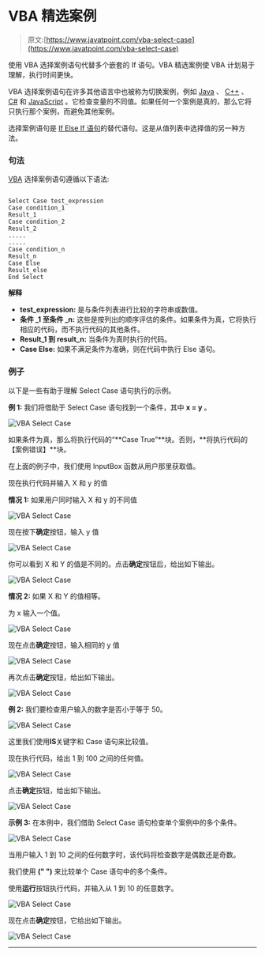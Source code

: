 # VBA 精选案例

> 原文:[https://www.javatpoint.com/vba-select-case](https://www.javatpoint.com/vba-select-case)

使用 VBA 选择案例语句代替多个嵌套的 If 语句。VBA 精选案例使 VBA 计划易于理解，执行时间更快。

VBA 选择案例语句在许多其他语言中也被称为切换案例，例如 [Java](https://www.javatpoint.com/java-tutorial) 、 [C++](https://www.javatpoint.com/cpp-tutorial) 、 [C#](https://www.javatpoint.com/c-sharp-tutorial) 和 [JavaScript](https://www.javatpoint.com/javascript-tutorial) 。它检查变量的不同值。如果任何一个案例是真的，那么它将只执行那个案例，而避免其他案例。

选择案例语句是 [If Else If 语句](https://www.javatpoint.com/vba-if-then-else-statement)的替代语句。这是从值列表中选择值的另一种方法。

### 句法

[VBA](https://www.javatpoint.com/vba) 选择案例语句遵循以下语法:

```

Select Case test_expression
Case condition_1 
Result_1
Case condition_2
Result_2 
.....
.....
Case condition_n
Result_n
Case Else 
Result_else
End Select 

```

**解释**

*   **test_expression:** 是与条件列表进行比较的字符串或数值。
*   **条件 _1 至条件 _n:** 这些是按列出的顺序评估的条件。如果条件为真，它将执行相应的代码，而不执行代码的其他条件。
*   **Result_1 到 result_n:** 当条件为真时执行的代码。
*   **Case Else:** 如果不满足条件为准确，则在代码中执行 Else 语句。

### 例子

以下是一些有助于理解 Select Case 语句执行的示例。

**例 1:** 我们将借助于 Select Case 语句找到一个条件，其中 **x = y** 。

![VBA Select Case](../Images/1cdfbd9c0cc46cedb55fe4b15c55f93a.png)

如果条件为真，那么将执行代码的“**Case True”**块。否则，**将执行代码的【案例错误】**块。

在上面的例子中，我们使用 InputBox 函数从用户那里获取值。

现在执行代码并输入 X 和 y 的值

**情况 1:** 如果用户同时输入 X 和 y 的不同值

![VBA Select Case](../Images/48fefa917a3d641dfe60948d1c20674e.png)

现在按下**确定**按钮，输入 y 值

![VBA Select Case](../Images/c9e658e6b863ad46898d5242c1206751.png)

你可以看到 X 和 Y 的值是不同的。点击**确定**按钮后，给出如下输出。

![VBA Select Case](../Images/74e9d00fca02b383bee9c9907363e1d9.png)

**情况 2:** 如果 X 和 Y 的值相等。

为 x 输入一个值。

![VBA Select Case](../Images/fdfe0b742dc26153591ab84cd4234dad.png)

现在点击**确定**按钮，输入相同的 y 值

![VBA Select Case](../Images/b557304605551bb8372305c77fc2c788.png)

再次点击**确定**按钮，给出如下输出。

![VBA Select Case](../Images/1e2a14026c03ad3956b426b45962ddfe.png)

**例 2:** 我们要检查用户输入的数字是否小于等于 50。

![VBA Select Case](../Images/8ecf2fd26aa86ce233d1d43a8a3d0389.png)

这里我们使用**IS**关键字和 Case 语句来比较值。

现在执行代码，给出 1 到 100 之间的任何值。

![VBA Select Case](../Images/eaee720d4d74706d74255b00336d39a4.png)

点击**确定**按钮，给出如下输出。

![VBA Select Case](../Images/f634e457b6773c24f99165e42da4a369.png)

**示例 3:** 在本例中，我们借助 Select Case 语句检查单个案例中的多个条件。

![VBA Select Case](../Images/091f9a61117d1fd721331eef35275828.png)

当用户输入 1 到 10 之间的任何数字时，该代码将检查数字是偶数还是奇数。

我们使用 **(" ")** 来比较单个 Case 语句中的多个条件。

使用**运行**按钮执行代码，并输入从 1 到 10 的任意数字。

![VBA Select Case](../Images/7a4dbe1fecff67df613256e8187a9d57.png)

现在点击**确定**按钮，它给出如下输出。

![VBA Select Case](../Images/fa8ab80759d08844c00d11c497b5523f.png)

* * *